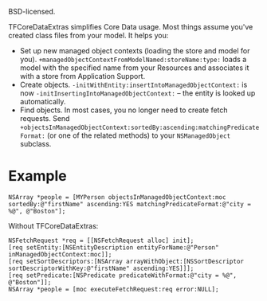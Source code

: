 BSD-licensed.

TFCoreDataExtras simplifies Core Data usage. Most things assume you've created class files from your model. It helps you:

* Set up new managed object contexts (loading the store and model for you). `+managedObjectContextFromModelNamed:storeName:type:` loads a model with the specified name from your Resources and associates it with a store from Application Support.
* Create objects. `-initWithEntity:insertIntoManagedObjectContext:` is now `-initInsertingIntoManagedObjectContext:` – the entity is looked up automatically.
* Find objects. In most cases, you no longer need to create fetch requests. Send `+objectsInManagedObjectContext:sortedBy:ascending:matchingPredicateFormat:` (or one of the related methods) to your `NSManagedObject` subclass.

Example
==

	NSArray *people = [MYPerson objectsInManagedObjectContext:moc sortedBy:@"firstName" ascending:YES matchingPredicateFormat:@"city = %@", @"Boston"];

Without TFCoreDataExtras:

	NSFetchRequest *req = [[NSFetchRequest alloc] init];
	[req setEntity:[NSEntityDescription entityForName:@"Person" inManagedObjectContext:moc]];
	[req setSortDescriptors:[NSArray arrayWithObject:[NSSortDescriptor sortDescriptorWithKey:@"firstName" ascending:YES]]];
	[req setPredicate:[NSPredicate predicateWithFormat:@"city = %@", @"Boston"]];
	NSArray *people = [moc executeFetchRequest:req error:NULL];